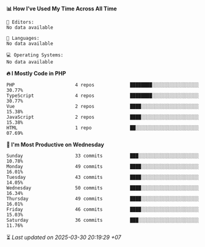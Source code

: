 <!--START_SECTION:readme-stats-->
**📊 How I’ve Used My Time Across All Time**

```text
📝 Editors:
No data available

💬 Languages:
No data available

💻 Operating Systems:
No data available
```

**🔥 I Mostly Code in PHP**

```text
PHP                      4 repos             ████████░░░░░░░░░░░░░░░░░   30.77%
TypeScript               4 repos             ████████░░░░░░░░░░░░░░░░░   30.77%
Vue                      2 repos             ████░░░░░░░░░░░░░░░░░░░░░   15.38%
JavaScript               2 repos             ████░░░░░░░░░░░░░░░░░░░░░   15.38%
HTML                     1 repo              ██░░░░░░░░░░░░░░░░░░░░░░░   07.69%
```

**📅 I'm Most Productive on Wednesday**

```text
Sunday                   33 commits          ███░░░░░░░░░░░░░░░░░░░░░░   10.78%
Monday                   49 commits          ████░░░░░░░░░░░░░░░░░░░░░   16.01%
Tuesday                  43 commits          ████░░░░░░░░░░░░░░░░░░░░░   14.05%
Wednesday                50 commits          ████░░░░░░░░░░░░░░░░░░░░░   16.34%
Thursday                 49 commits          ████░░░░░░░░░░░░░░░░░░░░░   16.01%
Friday                   46 commits          ████░░░░░░░░░░░░░░░░░░░░░   15.03%
Saturday                 36 commits          ███░░░░░░░░░░░░░░░░░░░░░░   11.76%
```



⏳ *Last updated on 2025-03-30 20:19:29 +07*
<!--END_SECTION:readme-stats-->